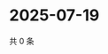 # 2025-07-19

共 0 条

<!-- BEGIN ZHIHUVIDEO -->
<!-- 最后更新时间 Sat Jul 19 2025 15:11:18 GMT+0800 (China Standard Time) -->

<!-- END ZHIHUVIDEO -->

